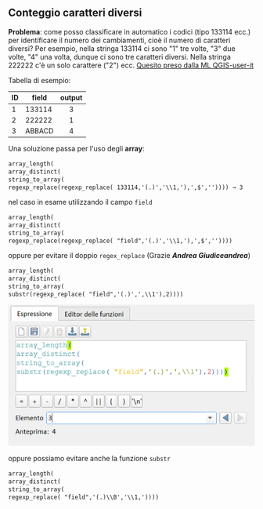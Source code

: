 ## Conteggio caratteri diversi

**Problema**: come posso classificare in automatico i codici (tipo 133114 ecc.) per identificare il numero dei cambiamenti, cioè il numero di caratteri diversi? Per esempio, nella stringa 133114 ci sono "1" tre volte, "3" due volte, "4" una volta, dunque ci sono tre caratteri diversi. Nella stringa 222222 c'è un solo carattere ("2") ecc. [Quesito preso dalla ML QGIS-user-it](http://osgeo-org.1560.x6.nabble.com/calcolatore-di-campi-conteggio-simboli-numeri-lettere-diversi-td5444878.html)


Tabella di esempio:

ID|field|output
--|-----|:----:
1|133114 |3
2|222222 |1
3|ABBACD |4

Una soluzione passa per l'uso degli **array**:

```
array_length(
array_distinct(  
string_to_array(
regexp_replace(regexp_replace( 133114,'(.)','\\1,'),',$','')))) → 3
```

nel caso in esame utilizzando il campo `field`

```
array_length(
array_distinct(  
string_to_array(
regexp_replace(regexp_replace( "field",'(.)','\\1,'),',$',''))))
```

oppure per evitare il doppio `regex_replace` (Grazie **_Andrea Giudiceandrea_**)

```
array_length(
array_distinct(  
string_to_array(
substr(regexp_replace( "field",'(.)',',\\1'),2))))
```

![screen](../img/esempi/conteggio_caratteri_diversi/img_01.png)

oppure possiamo evitare anche la funzione `substr`

```
array_length(
array_distinct(  
string_to_array(
regexp_replace( "field",'(.)\\B','\\1,'))))
```


